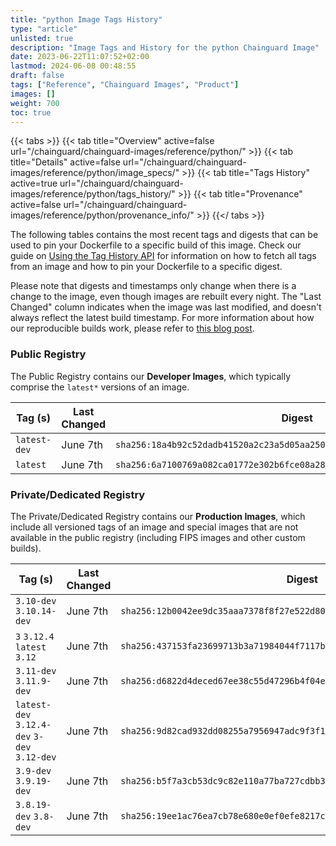 ```yaml
---
title: "python Image Tags History"
type: "article"
unlisted: true
description: "Image Tags and History for the python Chainguard Image"
date: 2023-06-22T11:07:52+02:00
lastmod: 2024-06-08 00:48:55
draft: false
tags: ["Reference", "Chainguard Images", "Product"]
images: []
weight: 700
toc: true
---
```


{{< tabs >}}
{{< tab title="Overview" active=false url="/chainguard/chainguard-images/reference/python/" >}}
{{< tab title="Details" active=false url="/chainguard/chainguard-images/reference/python/image_specs/" >}}
{{< tab title="Tags History" active=true url="/chainguard/chainguard-images/reference/python/tags_history/" >}}
{{< tab title="Provenance" active=false url="/chainguard/chainguard-images/reference/python/provenance_info/" >}}
{{</ tabs >}}

The following tables contains the most recent tags and digests that can be used to pin your Dockerfile to a specific build of this image. Check our guide on [Using the Tag History API](/chainguard/chainguard-images/using-the-tag-history-api/) for information on how to fetch all tags from an image and how to pin your Dockerfile to a specific digest.

Please note that digests and timestamps only change when there is a change to the image, even though images are rebuilt every night. The "Last Changed" column indicates when the image was last modified, and doesn't always reflect the latest build timestamp. For more information about how our reproducible builds work, please refer to [this blog post](https://www.chainguard.dev/unchained/reproducing-chainguards-reproducible-image-builds).

### Public Registry
The Public Registry contains our **Developer Images**, which typically comprise the `latest*` versions of an image.

| Tag (s)       | Last Changed | Digest                                                                    |
|---------------|--------------|---------------------------------------------------------------------------|
|  `latest-dev` | June 7th     | `sha256:18a4b92c52dadb41520a2c23a5d05aa25008c904e1ebe5d21fe46bec14a533dd` |
|  `latest`     | June 7th     | `sha256:6a7100769a082ca01772e302b6fce08a28ea4225bb73fbf1e00dbc0147f79900` |


### Private/Dedicated Registry
The Private/Dedicated Registry contains our **Production Images**, which include all versioned tags of an image and special images that are not available in the public registry (including FIPS images and other custom builds).

| Tag (s)                                       | Last Changed | Digest                                                                    |
|-----------------------------------------------|--------------|---------------------------------------------------------------------------|
|  `3.10-dev` `3.10.14-dev`                     | June 7th     | `sha256:12b0042ee9dc35aaa7378f8f27e522d809c17c62ff605c576bf4108be65b98de` |
|  `3` `3.12.4` `latest` `3.12`                 | June 7th     | `sha256:437153fa23699713b3a71984044f7117b5362c02d416b85c58b1c61e782c3bbf` |
|  `3.11-dev` `3.11.9-dev`                      | June 7th     | `sha256:d6822d4deced67ee38c55d47296b4f04e6c9277d261d5488b18be988a4f6843a` |
|  `latest-dev` `3.12.4-dev` `3-dev` `3.12-dev` | June 7th     | `sha256:9d82cad932dd08255a7956947adc9f3f168b0288c484563a3f13a295e313a22d` |
|  `3.9-dev` `3.9.19-dev`                       | June 7th     | `sha256:b5f7a3cb53dc9c82e110a77ba727cdbb360577e62030327324f7e75705fb8621` |
|  `3.8.19-dev` `3.8-dev`                       | June 7th     | `sha256:19ee1ac76ea7cb78e680e0ef0efe8217c6ebc8d29cc9518468cab33e7cc485ab` |

